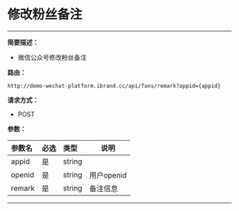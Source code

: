 
# 修改粉丝备注
 ****

**简要描述：**


- 微信公众号修改粉丝备注


**路由：**

```
http://demo-wechat-platform.ibrand.cc/api/fans/remark?appid={appid}

```
**请求方式：**
- POST

**参数：**

|参数名|必选|类型|说明|
|:----    |:---|:----- |-----   |
|appid |是  |string |  |
|openid |是  |string |  用户openid|
|remark |是  |string |  备注信息|

 ****




